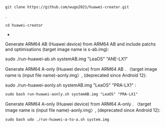     git clone https://github.com/wugo2021/huawei-creator.git
.

    cd huawei-creator
-
Generate ARM64 AB (Huawei device) from ARM64 AB and include patchs and optimisations (target image name is s-ab.img):

   sudo ./run-huawei-ab.sh systemAB.img "LeaOS" "ANE-LX1"

Generate ARM64 A-only (Huawei device) from ARM64 AB . 〈target image name is (input file name)-aonly.img〉,  (deprecated since Android 12): 

   sudo ./run-huawei-aonly.sh systemAB.img "LeaOS" "PRA-LX1"
:     

    sudo bash run-huawei-aonly.sh systemAB.img "LeaOS" "PRA-LX1"
Generate ARM64 A-only (Huawei device) from ARM64 A-only . 〈target image name is (input file name)-aonly.img〉,  (deprecated since Android 12): 

    sudo bash udo ./run-huawei-a-to-a.sh system.img 
